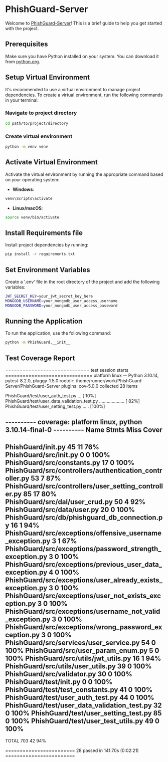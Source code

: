 # PhishGuard-Server

Welcome to [PhishGuard-Server](https://github.com/Phishing-Detection-Finals/PhishGuard-Server)! This is a brief guide to help you get started with the project.

## Prerequisites

Make sure you have Python installed on your system. You can download it from [python.org](https://www.python.org/).

## Setup Virtual Environment

It's recommended to use a virtual environment to manage project dependencies. To create a virtual environment, run the following commands in your terminal:

### Navigate to project directory

```bash
cd path/to/project/directory
```

### Create virtual environment

```bash
python -m venv venv
```

## Activate Virtual Environment

Activate the virtual environment by running the appropriate command based on your operating system:

- **Windows**:

```bash
venv\Scripts\activate
```
- **Linux/macOS**:

```bash
source venv/bin/activate
```  

## Install Requirements file

Install project dependencies by running:

```bash
pip install -r requirements.txt
```

## Set Environment Variables

Create a '.env' file in the root directory of the project and add the following variables:

```bash
JWT_SECRET_KEY=your_jwt_secret_key_here
MONGODB_USERNAME=your_mongodb_user_access_username
MONGODB_PASSWORD=your_mongodb_user_access_password
```

## Running the Application

To run the application, use the following command:

```bash
python -m PhishGuard.__init__
```
## Test Coverage Report
============================= test session starts ==============================
platform linux -- Python 3.10.14, pytest-8.2.0, pluggy-1.5.0
rootdir: /home/runner/work/PhishGuard-Server/PhishGuard-Server
plugins: cov-5.0.0
collected 28 items

PhishGuard/test/user_auth_test.py ...                                    [ 10%]
PhishGuard/test/user_data_validation_test.py ....................        [ 82%]
PhishGuard/test/user_setting_test.py .....                               [100%]

---------- coverage: platform linux, python 3.10.14-final-0 ----------
Name                                                         Stmts   Miss  Cover
--------------------------------------------------------------------------------
PhishGuard/__init__.py                                          45     11    76%
PhishGuard/src/__init__.py                                       0      0   100%
PhishGuard/src/constants.py                                     17      0   100%
PhishGuard/src/controllers/authentication_controller.py         53      7    87%
PhishGuard/src/controllers/user_setting_controller.py           85     17    80%
PhishGuard/src/dal/user_crud.py                                 50      4    92%
PhishGuard/src/data/user.py                                     20      0   100%
PhishGuard/src/db/phishguard_db_connection.py                   16      1    94%
PhishGuard/src/exceptions/offensive_username_exception.py        3      1    67%
PhishGuard/src/exceptions/password_strength_exception.py         3      0   100%
PhishGuard/src/exceptions/previous_user_data_exception.py        4      0   100%
PhishGuard/src/exceptions/user_already_exists_exception.py       3      0   100%
PhishGuard/src/exceptions/user_not_exists_exception.py           3      0   100%
PhishGuard/src/exceptions/username_not_valid_exception.py        3      0   100%
PhishGuard/src/exceptions/wrong_password_exception.py            3      0   100%
PhishGuard/src/services/user_service.py                         54      0   100%
PhishGuard/src/user_param_enum.py                                5      0   100%
PhishGuard/src/utils/jwt_utils.py                               16      1    94%
PhishGuard/src/utils/user_utils.py                              39      0   100%
PhishGuard/src/validator.py                                     30      0   100%
PhishGuard/test/__init__.py                                      0      0   100%
PhishGuard/test/test_constants.py                               41      0   100%
PhishGuard/test/user_auth_test.py                               44      0   100%
PhishGuard/test/user_data_validation_test.py                    32      0   100%
PhishGuard/test/user_setting_test.py                            85      0   100%
PhishGuard/test/user_test_utils.py                              49      0   100%
--------------------------------------------------------------------------------
TOTAL                                                          703     42    94%


======================== 28 passed in 141.70s (0:02:21) ========================
